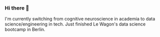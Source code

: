 ### Hi there 👋

I'm currently switching from cognitive neuroscience in academia to data science/engineering in tech.
Just finished Le Wagon's data science bootcamp in Berlin.
